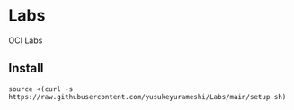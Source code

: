 # Labs
OCI Labs

## Install
```
source <(curl -s https://raw.githubusercontent.com/yusukeyurameshi/Labs/main/setup.sh)
```